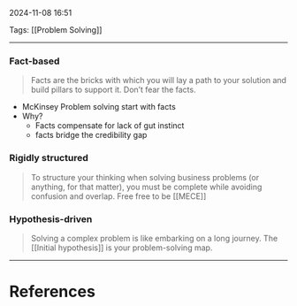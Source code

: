 2024-11-08 16:51

Tags: [[Problem Solving]]

---

### Fact-based
> Facts are the bricks with which you will lay a path to your solution and build pillars to support it. Don’t fear the facts.

- McKinsey Problem solving start with facts
- Why?
	- Facts compensate for lack of gut instinct
	-  facts bridge the credibility gap

### Rigidly structured
> To structure your thinking when solving business problems (or anything, for that matter), you must be complete while avoiding confusion and overlap. Free free to be [[MECE]]
### Hypothesis-driven
> Solving a complex problem is like embarking on a long journey. The [[Initial hypothesis]] is your problem-solving map.


---
# References